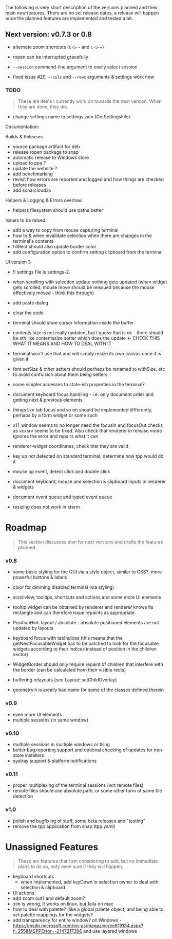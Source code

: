 ﻿The following is very short description of the versions planned and their main new features. There are no set release dates, a release will happen once the planned features are implemented and tested a bit.

## Next version: v0.7.3 or 0.8

- alternate zoom shortcuts (`C-S--` and `C-S-=`)
- ropen can be interrupted gracefully

- `--session` command-line argument to easily select session
- fixed issue #20, `--cols` and `--rows` arguments & settings work now

### TODO

> These are items I currently work on towards the next version. When they are done, they die.  

- change settings name to settings.json (GetSettingsFile)


Documentation:

Builds & Releases

- source package artifact for deb
- release ropen package to snap 
- automatic release to Windows store
- upload to ppa ? 
- update the website ? 
- add benchmarking
- revisit how errors are reported and logged and how things are checked before releases
- add sonarcloud.io

Helpers & Logging & Errors overhaul

- helpers filesystem should use paths better

Issues to be raised:

- add a way to copy from mouse capturing terminal
- how to & when invalidate selection when there are changes in the terminal's contents
- fillRect should also update border color
- add configuration option to confirm setting clipboard from the terminal

UI version 3

- !! settings file is settings-2. 

- when scrolling with selection update nothing gets updated (when widget gets scrolled, mouse move should be reissued because the mouse effectively moved - think this through)
- add paste dialog
- clear the code
- terminal should store cursor information inside the buffer

- contents size is not really updated, but I guess that is ok - there should be sth like contentssize setter which does the update <- CHECK THIS WHAT IT MEANS AND HOW TO DEAL WITH IT
- terminal won't use that and will simply resize its own canvas once it is given it

- font setSize & other setters should perhaps be renamed to withSize, etc to avoid confuision about them being setters
- some simpler accesses to state-ish properties in the terminal? 


- document keyboard focus handling - i.e. only document order and getting next & previous elements
- things like tab focus and so on should be implemented differently, perhaps by a form widget or some such

- x11_window seems to no longer need the focusIn and focusOut checks as vcxsrv seems to be fixed. Also check that renderer in release mode ignores the error and repairs what it can 

- renderer-widget coordinates, check that they are valid
- key up not detected on standard terminal, determine how tpp would do it
- mouse up event, detect click and double click

- document keyboard, mouse and selection & clipboard inputs in renderer & widgets
- document event queue and typed event queue

- resizing does not work in xterm

# Roadmap

> This section discusses plan for next versions and drafts the features planned. 

### v0.8

- some basic styling for the GUI via a style object, similar to CSS?, more powerful buttons & labels
- color for dimming disabled terminal (via styling)
- scrollview, tooltips, shortcuts and actions and some more UI elements
- tooltip widget can be obtained by renderer and renderer knows its rectangle and can therefore issue repaints as appropriate
- PositionHint: layout / absolute - absolute positioned elements are not updated by layouts
- keyboard focus with tabIndices (this means that the getNextFocusableWidget has to be patched to look for the focusable widgets according to their indices instead of position in the children vector)

- WidgetBorder should only require repaint of children that interfere with the border (can be calculated from their visible rects)
- buffering relayouts (see Layout::setChildOverlay)

- geometry.h is areally bad name for some of the classes defined therein


### v0.9

- even more UI elements
- multiple sessions (in same window)

### v0.10

- multiple sessions in multiple windows or tiling
- better bug reporting support and optional checking of updates for non-store installers
- systray support & platform notifications

### v0.11

- proper multiplexing of the terminal sessions (wrt remote files)
- remote files should use absolute path, or some other form of same file detection

### v1.0

- polish and bugfixing of stuff, some beta releases and "testing"
- remove the tpp application from snap (tpp.yaml)

# Unassigned Features

> These are features that I am considering to add, but no immediate plans to do so, noty even sure if they will happen.  

- keyboard shortcuts
  - when implemented, add keyDown in selection owner to deal with selection & clipboard
- UI actions
- add zoom out? and default zoom? 
- xim is wrong, it works on linux, but fails on mac
- how to deal with palette? (like a global palette object, and being able to set palette mappings for the widgets? 
- add transparency for entire window? on Windows - https://msdn.microsoft.com/en-us/magazine/ee819134.aspx?f=255&MSPPError=-2147217396 and use layered windows


